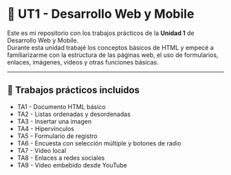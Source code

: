 # 📘 UT1 - Desarrollo Web y Mobile

Este es mi repositorio con los trabajos prácticos de la **Unidad 1** de Desarrollo Web y Mobile.  
Durante esta unidad trabajé los conceptos básicos de HTML y empecé a familiarizarme con la estructura de las páginas web, el uso de formularios, enlaces, imágenes, videos y otras funciones básicas.

---

## 📌 Trabajos prácticos incluidos

- TA1 - Documento HTML básico  
- TA2 - Listas ordenadas y desordenadas  
- TA3 - Insertar una imagen  
- TA4 - Hipervínculos  
- TA5 - Formulario de registro  
- TA6 - Encuesta con selección múltiple y botones de radio  
- TA7 - Video local  
- TA8 - Enlaces a redes sociales  
- TA9 - Video embebido desde YouTube  


